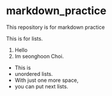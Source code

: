 # markdown_practice
This repository is for markdown practice

This is for lists.
1. Hello
2. Im seonghoon Choi.
 
* This is
* unordered lists.
 * With just one more space,
 * you can put next lists.
